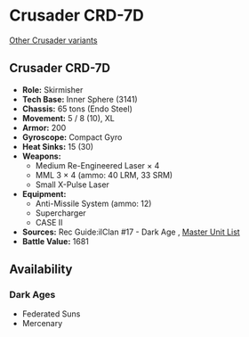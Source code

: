 # Crusader CRD-7D 

[Other Crusader variants](../crusader.md) 

## Crusader CRD-7D 

- **Role:** Skirmisher 
- **Tech Base:** Inner Sphere (3141) 
- **Chassis:** 65 tons (Endo Steel) 
- **Movement:** 5 / 8 (10), XL 
- **Armor:** 200 
- **Gyroscope:** Compact Gyro 
- **Heat Sinks:** 15 (30) 
- **Weapons:** 
  - Medium Re-Engineered Laser × 4 
  - MML 3 × 4 (ammo: 40 LRM, 33 SRM) 
  - Small X-Pulse Laser 
- **Equipment:** 
  - Anti-Missile System (ammo: 12) 
  - Supercharger 
  - CASE II 
- **Sources:** Rec Guide:ilClan #17 - Dark Age , [Master Unit List](http://masterunitlist.info/Unit/Details/8226/crusader-crd-7d) 
- **Battle Value:** 1681 

## Availability 

### Dark Ages 

- Federated Suns 
- Mercenary 

